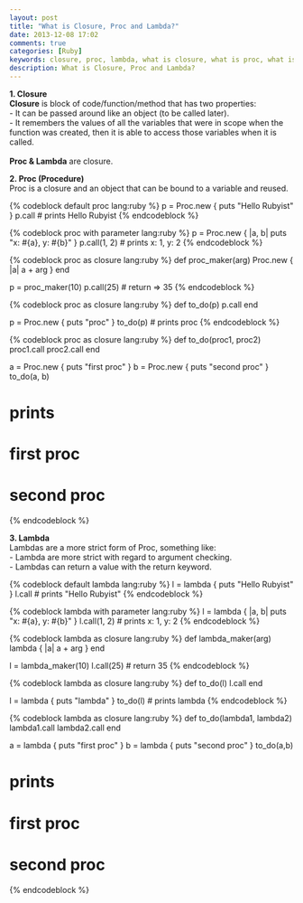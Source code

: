 ```yaml
---
layout: post
title: "What is Closure, Proc and Lambda?"
date: 2013-12-08 17:02
comments: true
categories: [Ruby]
keywords: closure, proc, lambda, what is closure, what is proc, what is lambda
description: What is Closure, Proc and Lambda?
---
```


<p>
  <strong>1. Closure</strong><br/>
  <strong>Closure</strong> is block of code/function/method that has two properties:<br/>
  - It can be passed around like an object (to be called later).<br/>
  - It remembers the values of all the variables that were in scope when the function was created, then it is able to access those variables when it is called.<br/><br/>
  <strong>Proc & Lambda</strong> are closure.
</p>

<p>
  <strong>2. Proc (Procedure)</strong><br/>
  Proc is a closure and an object that can be bound to a variable and reused.
</p>

{% codeblock default proc lang:ruby %}
p = Proc.new { puts "Hello Rubyist" }
p.call # prints Hello Rubyist
{% endcodeblock %}

{% codeblock proc with parameter lang:ruby %}
p = Proc.new { |a, b| puts "x: #{a}, y: #{b}" }
p.call(1, 2) # prints x: 1, y: 2
{% endcodeblock %}

{% codeblock proc as closure lang:ruby %}
def proc_maker(arg)
  Proc.new { |a| a + arg }
end

p = proc_maker(10)
p.call(25) # return => 35
{% endcodeblock %}

{% codeblock proc as closure lang:ruby %}
def to_do(p)
  p.call
end

p = Proc.new { puts "proc" }
to_do(p) # prints proc
{% endcodeblock %}

{% codeblock proc as closure lang:ruby %}
def to_do(proc1, proc2)
  proc1.call
  proc2.call
end

a = Proc.new { puts "first proc" }
b = Proc.new { puts "second proc" }
to_do(a, b)

# prints
# first proc
# second proc
{% endcodeblock %}

<p>
  <strong>3. Lambda</strong><br/>
  Lambdas are a more strict form of Proc, something like:<br/>
  - Lambda are more strict with regard to argument checking.<br/>
  - Lambdas can return a value with the return keyword.
</p>

{% codeblock default lambda lang:ruby %}
l = lambda { puts "Hello Rubyist" }
l.call # prints "Hello Rubyist"
{% endcodeblock %}

{% codeblock lambda with parameter lang:ruby %}
l = lambda { |a, b| puts "x: #{a}, y: #{b}" }
l.call(1, 2) # prints x: 1, y: 2
{% endcodeblock %}

{% codeblock lambda as closure lang:ruby %}
def lambda_maker(arg)
  lambda { |a| a + arg }
end

l = lambda_maker(10)
l.call(25) # return 35
{% endcodeblock %}

{% codeblock lambda as closure lang:ruby %}
def to_do(l)
  l.call
end

l = lambda { puts "lambda" }
to_do(l) # prints lambda
{% endcodeblock %}

{% codeblock lambda as closure lang:ruby %}
def to_do(lambda1, lambda2)
  lambda1.call
  lambda2.call
end

a = lambda { puts "first proc" }
b = lambda { puts "second proc" }
to_do(a,b)

# prints
# first proc
# second proc
{% endcodeblock %}